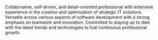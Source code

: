 Collaborative, self-driven, and detail-oriented professional with extensive experience in the creation and optimization of strategic IT solutions. Versatile across various aspects of software development with a strong emphasis on teamwork and innovation. Committed to staying up to date with the latest trends and technologies to fuel continuous professional growth.

